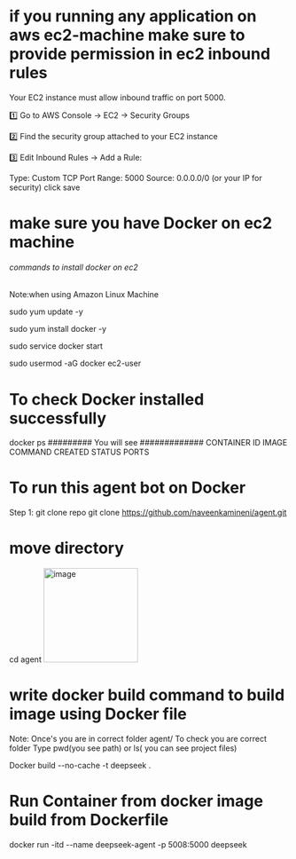 # if you running any application on aws ec2-machine make sure to provide permission in ec2 inbound rules
Your EC2 instance must allow inbound traffic on port 5000.

1️⃣ Go to AWS Console → EC2 → Security Groups

2️⃣ Find the security group attached to your EC2 instance

3️⃣ Edit Inbound Rules → Add a Rule:

Type: Custom TCP
Port Range: 5000
Source: 0.0.0.0/0 (or your IP for security)
click save
# make sure you have Docker on ec2 machine
###### commands to install docker on ec2 ##########

Note:when using Amazon Linux Machine

sudo yum update -y

sudo yum install docker -y

sudo service docker start

sudo usermod -aG docker ec2-user

# To check Docker installed successfully
docker ps
######### You will see #############
CONTAINER ID   IMAGE      COMMAND           CREATED          STATUS          PORTS 
# To run this agent bot on Docker
Step 1: git clone repo
git clone https://github.com/naveenkamineni/agent.git
# move directory
cd agent
<img width="170" alt="image" src="https://github.com/user-attachments/assets/7fabacba-5d0d-4e1f-a284-176e73130689" />
# write docker build command to build image using Docker file 
Note: Once's you are in correct folder agent/
To check you are correct folder Type pwd(you see path) or ls( you can see project files)

Docker build --no-cache -t deepseek .
# Run Container from docker image build from Dockerfile
docker run -itd --name deepseek-agent -p 5008:5000 deepseek


